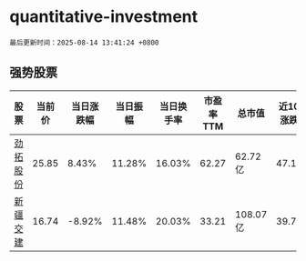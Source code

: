 # quantitative-investment

`最后更新时间：2025-08-14 13:41:24 +0800`

## 强势股票

|股票|当前价|当日涨跌幅|当日振幅|当日换手率|市盈率TTM|总市值|近10日涨跌幅|
|----|----|----|----|----|----|----|----|
|[劲拓股份](https://xueqiu.com/S/SZ300400)|25.85|8.43%|11.28%|16.03%|62.27|62.72亿|47.13%|
|[新疆交建](https://xueqiu.com/S/SZ002941)|16.74|-8.92%|11.48%|20.03%|33.21|108.07亿|39.73%|
